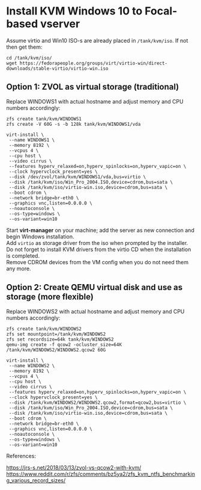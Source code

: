 # Install KVM Windows 10 to Focal-based vserver

Assume virtio and Win10 ISO-s are already placed in `/tank/kvm/iso`.
If not then get them:
```
cd /tank/kvm/iso/
wget https://fedorapeople.org/groups/virt/virtio-win/direct-downloads/stable-virtio/virtio-win.iso
```

## Option 1: ZVOL as virtual storage (traditional)

Replace WINDOWS1 with actual hostname and adjust memory and CPU numbers accordingly:

```
zfs create tank/kvm/WINDOWS1
zfs create -V 60G -s -b 128k tank/kvm/WINDOWS1/vda

virt-install \
 --name WINDOWS1 \
 --memory 8192 \
 --vcpus 4 \
 --cpu host \
 --video cirrus \
 --features hyperv_relaxed=on,hyperv_spinlocks=on,hyperv_vapic=on \
 --clock hypervclock_present=yes \
 --disk /dev/zvol/tank/kvm/WINDOWS1/vda,bus=virtio \
 --disk /tank/kvm/iso/Win_Pro_2004.ISO,device=cdrom,bus=sata \
 --disk /tank/kvm/iso/virtio-win.iso,device=cdrom,bus=sata \
 --boot cdrom \
 --network bridge=br-eth0 \
 --graphics vnc,listen=0.0.0.0 \
 --noautoconsole \
 --os-type=windows \
 --os-variant=win10
```

Start **virt-manager** on your machine; add the server as new connection and begin Windows installation.\
Add `virtio` as storage driver from the iso when prompted by the installer.\
Do not forget to install KVM drivers from the virtio CD when the installation is completed.\
Remove CDROM devices from the VM config when you do not need them any more. 

## Option 2: Create QEMU virtual disk and use as storage (more flexible)

Replace WINDOWS2 with actual hostname and adjust memory and CPU numbers accordingly:

```
zfs create tank/kvm/WINDOWS2
zfs set mountpoint=/tank/kvm/WINDOWS2 
zfs set recordsize=64k tank/kvm/WINDOWS2
qemu-img create -f qcow2 -ocluster_size=64K /tank/kvm/WINDOWS2/WINDOWS2.qcow2 60G

virt-install \
 --name WINDOWS2 \
 --memory 8192 \
 --vcpus 4 \
 --cpu host \
 --video cirrus \
 --features hyperv_relaxed=on,hyperv_spinlocks=on,hyperv_vapic=on \
 --clock hypervclock_present=yes \
 --disk /tank/kvm/WINDOWS2/WINDOWS2.qcow2,format=qcow2,bus=virtio \
 --disk /tank/kvm/iso/Win_Pro_2004.ISO,device=cdrom,bus=sata \
 --disk /tank/kvm/iso/virtio-win.iso,device=cdrom,bus=sata \
 --boot cdrom \
 --network bridge=br-eth0 \
 --graphics vnc,listen=0.0.0.0 \
 --noautoconsole \
 --os-type=windows \
 --os-variant=win10
```

References:

 https://jrs-s.net/2018/03/13/zvol-vs-qcow2-with-kvm/
 https://www.reddit.com/r/zfs/comments/bz5ya2/zfs_kvm_ntfs_benchmarking_various_record_sizes/

